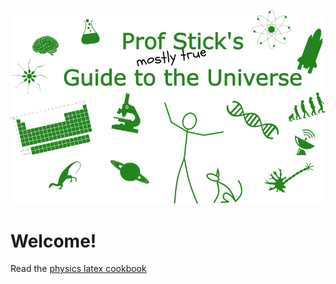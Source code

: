 ![Prof Stick's Guide to the Universe](./psg2u/media/G2U_logo.png)

# Welcome!

Read the [physics latex cookbook](./docs/physics/physics_latex_cookbook.html)